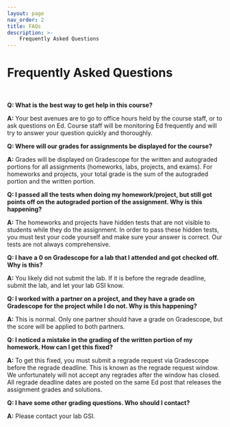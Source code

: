 ```yaml
---
layout: page
nav_order: 2
title: FAQs
description: >-
    Frequently Asked Questions
---
```


# Frequently Asked Questions

<br>

**Q: What is the best way to get help in this course?**

**A:** Your best avenues are to go to office hours held by the course staff, or to ask questions on Ed. Course staff will be monitoring Ed frequently and will try to answer your question quickly and thoroughly.

**Q: Where will our grades for assignments be displayed for the course?**

**A:** Grades will be displayed on Gradescope for the written and autograded portions for all assignments (homeworks, labs, projects, and exams). For homeworks and projects, your total grade is the sum of the autograded portion and the written portion.

**Q: I passed all the tests when doing my homework/project, but still got points off on the autograded portion of the assignment. Why is this happening?**

**A:** The homeworks and projects have hidden tests that are not visible to students while they do the assignment. In order to pass these hidden tests, you must test your code yourself and make sure your answer is correct. Our tests are not always comprehensive.

**Q: I have a 0 on Gradescope for a lab that I attended and got checked off. Why is this?**

**A:** You likely did not submit the lab. If it is before the regrade deadline, submit the lab, and let your lab GSI know.

**Q: I worked with a partner on a project, and they have a grade on Gradescope for the project while I do not. Why is this happening?**

**A:** This is normal. Only one partner should have a grade on Gradescope, but the score will be applied to both partners.

**Q: I noticed a mistake in the grading of the written portion of my homework. How can I get this fixed?**

**A:** To get this fixed, you must submit a regrade request via Gradescope before the regrade deadline. This is known as the regrade request window. We unfortunately will not accept any regrades after the window has closed. All regrade deadline dates are posted on the same Ed post that releases the assignment grades and solutions.

**Q: I have some other grading questions. Who should I contact?**

**A:** Please contact your lab GSI.

<script src="../assets/darkmode.js"></script>
<script>
  window.addEventListener("DOMContentLoaded", (event) => {
    onLoad();
});
</script>